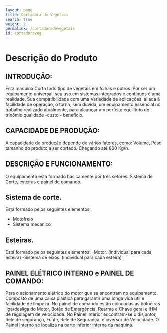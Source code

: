 ```yaml
---
layout: page
title: Cortadora de Vegetais
search: true
weight: 2
permalink: /cortadoradevegetais
id: cortadoraveg
---
```

# Descrição do Produto

## INTRODUÇÃO:
Esta maquina Corta todo tipo de vegetais em folhas e outros. Por ser um equipamento universal, seu uso em sistemas integrados e contínuos é uma realidade. Sua compatibilidade com uma Variedade de aplicações, aliada á facilidade de operação, o torna, sem duvida, um equipamento essencial no trabalho realizado atualmente, para alcançar um perfeito equilíbrio do trinômio qualidade -custo - beneficio.

## CAPACIDADE DE PRODUÇÃO:
A capacidade de produção depende de vários fatores, como: Volume, Peso tamanho do produto a ser cortado. Chegando até 800 Kg/h.

## DESCRIÇÃO E FUNCIONAMENTO:
O equipamento está formado basicamente por três setores: Sistema de Corte, esteiras e painel de comando.

## Sistema de corte.
 Está formado pelos seguintes elementos:
- Motofreio
- Sistema mecanico


## Esteiras.
Está formado pelos seguintes elementos:
-Motor. (individual para cada esteira)
-Sistema de eixos. (individual para cada esteira)

## PAINEL ELÉTRICO INTERNO e PAINEL DE COMANDO:
Para o acionamento elétrico do motor que se encontram no equipamento.
Composto de uma caixa plástica para garantir uma longa vida útil e facilidade de limpeza.
No painel de comando estão colocadas as botoeiras liga/desliga do Motor, Botão de Emergência, Rearme e Chave geral e IHM de regulagem de velocidade.
No Painel interior encontram-se o disjuntor, Rele de segurança, Fonte, Rele de Segurança, e inversor de Velocidade.
O Painel Interno se localiza na parte inferior interna da maquina.